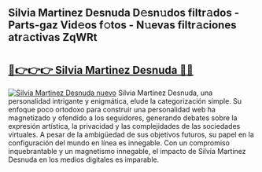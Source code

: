 ## Silvia Martinez Desnuda D𝚎sn𝚞dos filtr𝚊dos - Parts-gaz Vid𝚎os f𝚘tos - N𝚞evas filtr𝚊ciones atr𝚊ctivas ZqWRt

# <h2><a href="http://mba6p3.tromn.icu/?c=Silvia+Martinez+Desnuda">🔗👉👉👉 Silvia Martinez Desnuda 🔗🔗</a></h2>

[![Silvia Martinez Desnuda nuevo](https://i.imgur.com/pEAQMta.gif)](http://mba6p3.tromn.icu/?c=Silvia+Martinez+Desnuda)
Silvia Martinez Desnuda, una personalidad intrigante y enigmática, elude la categorización simple. Su enfoque poco ortodoxo para construir una personalidad web ha magnetizado y ofendido a los seguidores, generando debates sobre la expresión artística, la privacidad y las complejidades de las sociedades virtuales. A pesar de la ambigüedad de sus objetivos futuros, su papel en la configuración del mundo en línea es innegable. Con un compromiso inquebrantable y un magnetismo innegable, el impacto de Silvia Martinez Desnuda en los medios digitales es imparable.
